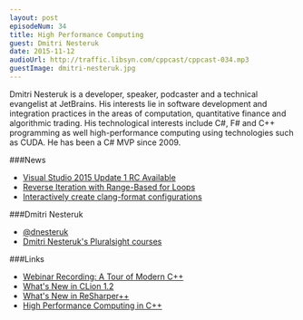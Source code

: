 ```yaml
---
layout: post
episodeNum: 34
title: High Performance Computing
guest: Dmitri Nesteruk
date: 2015-11-12
audioUrl: http://traffic.libsyn.com/cppcast/cppcast-034.mp3
guestImage: dmitri-nesteruk.jpg
---
```


Dmitri Nesteruk is a developer, speaker, podcaster and a technical evangelist at JetBrains. His interests lie in software development and integration practices in the areas of computation, quantitative finance and algorithmic trading. His technological interests include C#, F# and C++ programming as well high-performance computing using technologies such as CUDA. He has been a C# MVP since 2009.

###News

 - [Visual Studio 2015 Update 1 RC Available](http://blogs.msdn.com/b/vcblog/archive/2015/10/29/visual-studio-2015-update-1-rc-available.aspx)
 - [Reverse Iteration with Range-Based for Loops](https://www.reddit.com/r/cpp/comments/3q8o0d/reverse_iteration_with_rangebased_for_loops/)
 - [Interactively create clang-format configurations](https://www.reddit.com/r/cpp/comments/3qrwng/interactively_create_clangformat_configurations/)
 
###Dmitri Nesteruk

 - [@dnesteruk](https://twitter.com/dnesteruk)
 - [Dmitri Nesteruk's Pluralsight courses](http://www.pluralsight.com/author/dmitri-nesteruk)

###Links

 - [Webinar Recording: A Tour of Modern C++](http://blog.jetbrains.com/clion/2015/07/webinar-recording-a-tour-of-modern-c/)
 - [What's New in CLion 1.2](https://www.jetbrains.com/clion/whatsnew/)
 - [What's New in ReSharper++](https://www.jetbrains.com/resharper/whatsnew/)
 - [High Performance Computing in C++](http://www.pluralsight.com/courses/cpp-high-performance-computing)
